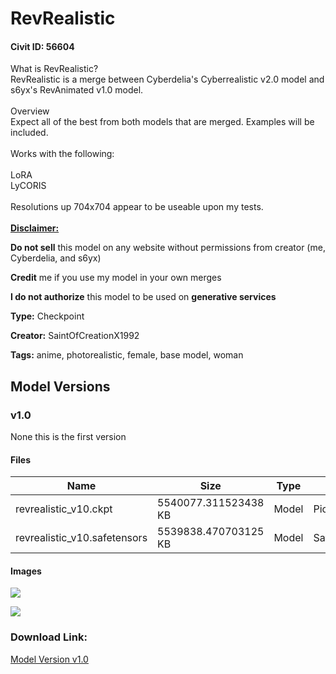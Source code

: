 # RevRealistic

#### Civit ID: 56604

<p>What is RevRealistic?<br />RevRealistic is a merge between Cyberdelia's Cyberrealistic v2.0 model and s6yx's RevAnimated v1.0 model.<br /><br />Overview<br />Expect all of the best from both models that are merged. Examples will be included.<br /><br />Works with the following:<br /><br />LoRA<br />LyCORIS<br /><br />Resolutions up 704x704 appear to be useable upon my tests.<br /><br /><strong><u>Disclaimer:</u></strong></p><p><strong>Do not sell</strong> this model on any website without permissions from creator (me, Cyberdelia, and s6yx)</p><p><strong>Credit</strong> me if you use my model in your own merges</p><p><strong>I do not authorize</strong> this model to be used on <strong>generative services</strong><br /></p>

**Type:** Checkpoint

**Creator:** SaintOfCreationX1992

**Tags:** anime, photorealistic, female, base model, woman

## Model Versions

### v1.0

<p>None this is the first version</p>

#### Files

| Name | Size | Type | Format | Download Url | AutoV1 | AutoV2 | SHA256 | CRC32 | BLAKE3 |
| --- | --- | --- | --- | --- | --- | --- | --- | --- | --- |
| revrealistic_v10.ckpt | 5540077.311523438 KB | Model | PickleTensor | https://civitai.com/api/download/models/61029?type=Model&format=PickleTensor&size=full&fp=fp32 | 0AA8DF1E | C2B2361749 | C2B2361749FB4B22B7B9C7434598B5DEFB78B28DA8A10EA8A0C971B33D3AE41D | 31F08836 | 803E78D9B145DEA162C81F76E5B9FFA4FD351781BE169F6C7B2F12C1A5C508B9 |
| revrealistic_v10.safetensors | 5539838.470703125 KB | Model | SafeTensor | https://civitai.com/api/download/models/61029 | 8BDD1FA6 | D6DABAEA3D | D6DABAEA3DC00C3447082888D840E1EE2447BE1C6574500276E75440DED71AAA | 0FE3F17E | 9D89954AE2531259AA047BE486D9829D870ACAC2563C7CC5061E63D5354974C0 |

#### Images

<p><img src="https://image.civitai.com/xG1nkqKTMzGDvpLrqFT7WA/513d4b1b-fb48-4e31-ba25-9deeaa429758/width=450/668799.jpeg" /></p>

<p><img src="https://image.civitai.com/xG1nkqKTMzGDvpLrqFT7WA/4418e850-1c41-4a24-818f-b9d94e3aacb7/width=450/668801.jpeg" /></p>

### Download Link:

[Model Version v1.0](https://civitai.com/api/download/models/61029)

